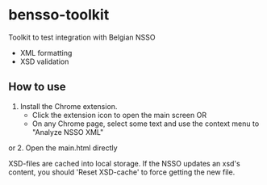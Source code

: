 # bensso-toolkit

Toolkit to test integration with Belgian NSSO

- XML formatting
- XSD validation

## How to use

1. Install the Chrome extension.
    * Click the extension icon to open the main screen OR
    * On any Chrome page, select some text and use the context menu to "Analyze NSSO XML"

or
2. Open the main.html directly

XSD-files are cached into local storage. If the NSSO updates an xsd's content, you should 'Reset XSD-cache' to force getting the new file.
